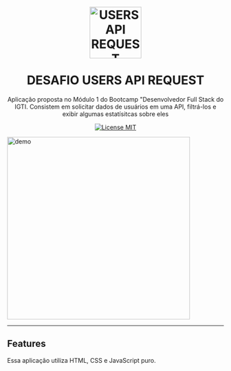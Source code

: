 <h1 align="center">
<br>
  <img src="LOGO" alt="USERS API REQUEST" width="120">
<br>
<br>
DESAFIO USERS API REQUEST
</h1>

<p align="center">Aplicação proposta no Módulo 1 do Bootcamp "Desenvolvedor Full Stack do IGTI. Consistem em solicitar dados de usuários em uma API, filtrá-los e exibir algumas estatísitcas sobre eles</p>

<p align="center">
  <a href="https://opensource.org/licenses/MIT">
    <img src="https://img.shields.io/badge/License-MIT-blue.svg" alt="License MIT">
  </a>
</p>

[//]: # (Add your gifs/images here:)
<div>
  <img src="https://i.imgur.com/Ap04DoK.gif" alt="demo" height="425">
</div>

<hr />

## Features
[//]: # (Add the features of your project here:)
Essa aplicação utiliza HTML, CSS e JavaScript puro.

